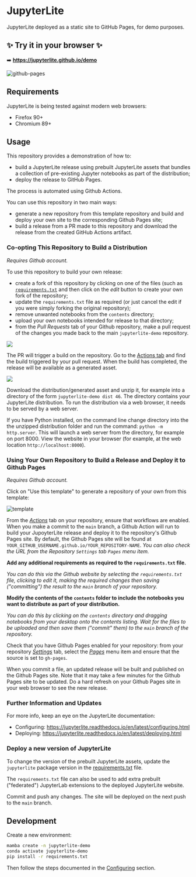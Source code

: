 # JupyterLite 

JupyterLite deployed as a static site to GitHub Pages, for demo purposes.

## ✨ Try it in your browser ✨

➡️ **https://jupyterlite.github.io/demo**

![github-pages](https://user-images.githubusercontent.com/591645/120649478-18258400-c47d-11eb-80e5-185e52ff2702.gif)

## Requirements

JupyterLite is being tested against modern web browsers:

- Firefox 90+
- Chromium 89+

## Usage

This repository provides a demonstration of how to:

- build a JupyterLite release using prebuilt JupyterLite assets that bundles a collection of pre-existing Jupyter notebooks as part of the distribution;
- deploy the release to GitHub Pages.

The process is automated using Github Actions.

You can use this repository in two main ways:

- generate a new repository from this template repository and build and deploy your own site to the corresponding Github Pages site;
- build a release from a PR made to this repository and download the release from the created GitHub Actions artifact.

### Co-opting This Repository to Build a Distribution

*Requires Github account.*

To use this repository to build your own release:

- create a fork of this repository by clicking on one of the files (such as [`requirements.txt`](https://github.com/jupyterlite/demo/blob/main/requirements.txt) and then click on the *edit* button to create your own fork of the repository;
- update the `requirements.txt` file as required (or just cancel the edit if you were simply forking the original repository);
- remove unwanted notebooks from the `contents` directory;
- upload your own notebooks intended for release to that directory;
- from the *Pull Requests* tab of your Github repository, make a pull request of the changes you made back to the main `jupyterlite-demo` repository.

![](https://user-images.githubusercontent.com/82988/132512423-ac5609b7-3e8e-4ea9-80ba-ddb08c9ffebb.png)

The PR will trigger a build on the repository. Go to the [Actions tab](https://github.com/jupyterlite/demo/actions) and find the build triggered by your pull request. When the build has completed, the release will be available as a generated asset.

![](https://user-images.githubusercontent.com/82988/132511258-aff31973-d7e2-4e39-89d5-3feb0ced139b.png)

Download the distribution/generated asset and unzip it, for example into a directory of the form `jupyterlite-demo dist 46`. The directory contains your JupyterLite distribution. To run the distribution via a web browser, it needs to be served by a web server.

If you have Python installed, on the command line change directory into the the unzipped distribution folder and run the command: `python -m http.server`. This will launch a web server from the directory, for example on port 8000. View the website in your browser (for example, at the web location `http://localhost:8000`).

### Using Your Own Repository to Build a Release and Deploy it to Github Pages

*Requires Github account.*

Click on "Use this template" to generate a repository of your own from this template:

![template](https://user-images.githubusercontent.com/21197331/125816904-5768008a-77de-4cb3-8013-f3999b135c02.gif)

From the [*Actions*](./actions) tab on your repository, ensure that workflows are enabled. When you make a commit to the `main` branch, a Github Action will run to build your JupoyterLite release and deploy it to the repository's Github Pages site. By default, the Github Pages site will be found at `YOUR_GITHUB_USERNAME.github.io/YOUR_REPOSITORY-NAME`. *You can also check the URL from the Repository `Settings` tab `Pages` menu item.*

__Add any additional requirements as required to the `requirements.txt` file.__

*You can do this via the Github website by selecting the `requirements.txt` file, clicking to edit it, making the required changes then saving ("committing") the result to the `main` branch of your repository.*

__Modify the contents of the `contents` folder to include the notebooks you want to distribute as part of your distribution.__

*You can do this by clicking on the `contents` directory and dragging notebooks from your desktop onto the contents listing. Wait for the files to be uploaded and then save them ("commit" them) to the `main` branch of the repository.*

Check that you have Github Pages enabled for your repository: from your repository [*Settings*](./settings) tab, select the [*Pages*](./settings/pages) menu item and ensure that the source is set to `gh-pages`.

When you commit a file, an updated release will be built and published on the Github Pages site. Note that it may take a few minutes for the Github Pages site to be updated. Do a hard refresh on your Github Pages site in your web browser to see the new release.



### Further Information and Updates

For more info, keep an eye on the JupyterLite documentation:

- Configuring: https://jupyterlite.readthedocs.io/en/latest/configuring.html
- Deploying: https://jupyterlite.readthedocs.io/en/latest/deploying.html

### Deploy a new version of JupyterLite

To change the version of the prebuilt JupyterLite assets, update the `jupyterlite` package version in the [requirements.txt](./blob/main/requirements.txt) file.

The `requirements.txt` file can also be used to add extra prebuilt ("federated") JupyterLab extensions to the deployed JupyterLite website.

Commit and push any changes. The site will be deployed on the next push to the `main` branch.

## Development

Create a new environment:

```bash
mamba create -n jupyterlite-demo
conda activate jupyterlite-demo
pip install -r requirements.txt
```

Then follow the steps documented in the [Configuring](https://jupyterlite.readthedocs.io/en/latest/configuring.html) section.
